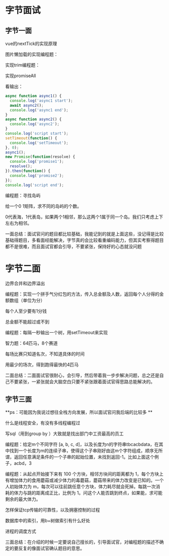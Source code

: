 # 字节面试
## 字节一面
vue的nextTick的实现原理

图片懒加载的实现编程题：

实现trim编程题：

实现promiseAll

看输出：

```js
async function async1() {
  console.log('async1 start');
  await async2();
  console.log('async1 end');
}
async function async2() {
  console.log('async2');
}
console.log('script start');
setTimeout(function() {
  console.log('setTimeout');
}, 0);
async1();
new Promise(function(resolve) {
  console.log('promise1');
  resolve();
}).then(function() {
  console.log('promise2');
});
console.log('script end');
```

编程题：寻找岛屿

给一个0 1矩阵，求不同的岛屿的个数。 

 0代表海，1代表岛，如果两个1相邻，那么这两个1属于同一个岛。我们只考虑上下左右为相邻。 

 一面总结：面试官问的题目都比较基础，我能记到的就是上面这些，没记得是比较基础得题目，多看面经能解决，字节真的会比较看重编码能力，但其实考察得题目都不是很难，而且面试官都会引导，不要紧张，保持好的心态就没问题

# 字节二面



边界合并和边界溢出     

编程题：实现一个拼手气分红包的方法，传入总金额及人数，返回每个人分得的金额数组（单位为分）

每个人至少要有1分钱

总金额不能超过或不到

   

编程题：每隔一秒输出一个树，用setTimeout来实现

  智力题：64匹马，8个赛道  

每场比赛只知道名次，不知道具体的时间      

  用最少的场次，得到跑得最快的4匹马        

  二面总结：二面面试官很耐心，会引导，然后带着我一步步解决问题，总之还是自己不要紧张，一紧张就会大脑空白只要不紧张跟着面试官得思路总能解决的。





## 字节三面  

**ps：可能因为我说过想往全栈方向发展，所以面试官问我后端的比较多
**  

  什么是线程安全，有没有多线程编程过 

  写sql（用到group by ）大致就是找出部门中工资最高的员工 

  

  编程题：给定m个不同字符 [a, b, c, d]，以及长度为n的字符串tbcacbdata，在其中找到一个长度为m的连续子串，使得这个子串刚好由这m个字符组成，顺序无所谓，返回任意满足条件的一个子串的起始位置，未找到返回-1。比如上面这个例子，acbd，3 



  编程题：从起点开始接下来有 100 个方块，相邻方块间的距离都为 1，每个方块上有增加体力的食用蘑菇或减少体力的毒蘑菇，蘑菇带来的体力改变是已知的。一个人初始体力为 m，每次可以往前跳任意个方块，体力耗尽就会死掉。每跳一次消耗的体力与跳的距离成正比，比例为 1。问这个人能否跳到终点，如果能，求可能剩余的最大体力。 

 

  怎样保证tcp传输的可靠性，以及拥塞控制的过程 

  数据库中的索引，用b+树做索引有什么好处 

  进程的调度方式 

  三面总结：在介绍的时候一定要说自己擅长的，引导面试官，对编程题的描述不确定的要反复的像面试官确认题目的意思。

